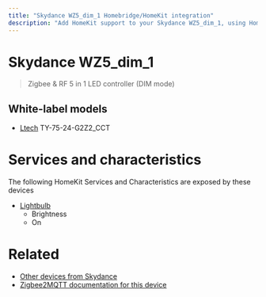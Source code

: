 ```yaml
---
title: "Skydance WZ5_dim_1 Homebridge/HomeKit integration"
description: "Add HomeKit support to your Skydance WZ5_dim_1, using Homebridge, Zigbee2MQTT and homebridge-z2m."
---
```

<!---
This file has been GENERATED using src/docgen/docgen.ts
DO NOT EDIT THIS FILE MANUALLY!
-->
# Skydance WZ5_dim_1
> Zigbee & RF 5 in 1 LED controller (DIM mode)


## White-label models
* [Ltech](../index.md#ltech) TY-75-24-G2Z2_CCT

# Services and characteristics
The following HomeKit Services and Characteristics are exposed by
these devices

* [Lightbulb](../../light.md)
  * Brightness
  * On


# Related
* [Other devices from Skydance](../index.md#skydance)
* [Zigbee2MQTT documentation for this device](https://www.zigbee2mqtt.io/devices/WZ5_dim_1.html)